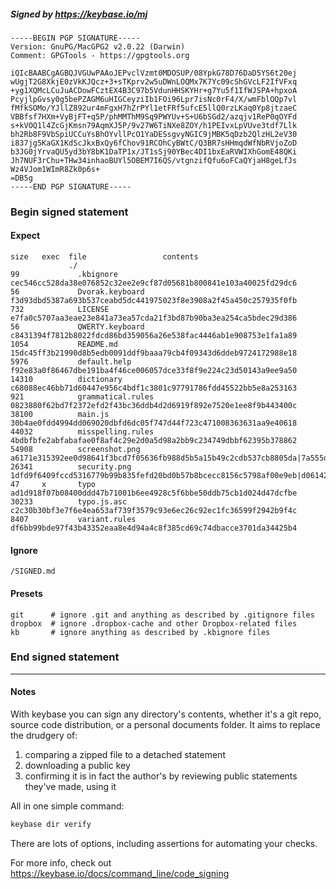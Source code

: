 ##### Signed by https://keybase.io/mj
```
-----BEGIN PGP SIGNATURE-----
Version: GnuPG/MacGPG2 v2.0.22 (Darwin)
Comment: GPGTools - https://gpgtools.org

iQIcBAABCgAGBQJVGUwPAAoJEPvclVzmt0MDOSUP/08YpkG78D76DaD5YS6t20ej
wUgjT2G8XkjE0zVkKJQcz+3+sTKprv2w5uDWnLOQMx7K7Yc09cShGVcLF2IfVFxq
+yg1XQMcLCuJuACDowFCztEX4B3C97b5VdunHHSKYHr+g7Yu5f1IfWJSPA+hpxoA
PcyjlpGvsy0g5bePZAGM6uHIGCeyziIb1FOi96Lpr7isNc0rF4/X/wmFblOQp7vl
fMfkSOMo/YJllZ892ur4mFgxH7hZrPYl1etFRf5ufcE5llQ0rzLKaq0Yp8jtzaeC
VBBfsf7HXm+VyBjFT+q5P/phMMThM9Sq9PWYUv+S+U6bSGd2/azqjv1ReP0qOYFd
s+kVOQ1l4ZcGjKmsn79AqmXJ5P/9v27W6TiNXe8ZOY/h1PEIvxLpVUve3tdf7Llk
bh2Rb8F9VbSpiUCCuYsBhOYvllPcO1YaDESsgvyNGIC9jMBK5qDzb2QlzHL2eV30
i837jg5KaGX1KdScJkxBxQy6fChov91RCOhCyBWtC/Q3BR7sHHmqdWfNbRVjoZoD
b3JG0jYrvaQU5yd3bY8bK1DaTP1x/JT1sSj90YBec4DI1bxEaRVWIXhGomE48QKi
Jh7NUF3rChu+THw34inhaoBUYl5OBEM7I6QS/vtgnzifQfu6oFCaQYjaH8geLfJs
Wz4VJom1WImR8Zk0p6s+
=DB5g
-----END PGP SIGNATURE-----

```

<!-- END SIGNATURES -->

### Begin signed statement 

#### Expect

```
size   exec  file                 contents                                                                                                                         
             ./                                                                                                                                                    
99             .kbignore          cec546cc528da38e076852c32ee2e9cf87d05681b800841e103a40025fd29dc6                                                                 
56             Dvorak.keyboard    f3d93dbd5387a693b537ceabd5dc441975023f8e3908a2f45a450c257935f0fb                                                                 
732            LICENSE            e7fa0c5707aa3eae23e841a73ea57cda21f3bd87b90ba3ea254ca5bdec29d386                                                                 
56             QWERTY.keyboard    c8431394f7812b8022fdcd86bd359056a26e538fac4446ab1e908753e1fa1a89                                                                 
1054           README.md          15dc45ff3b21990d8b5edb0091ddf9baaa79cb4f09343d6ddeb9724172988e18                                                                 
5976           default.help       f92e83a0f86467dbe191ba4f46ce006057dce33f8f9e224c23d50143a9ee9a50                                                                 
14310          dictionary         c68088ec46bb71d60447e956c4bdf1c3801c97791786fdd45522bb5e8a253163                                                                 
921            grammatical.rules  0823880f62bd7f2372efd2f43bc36ddb4d2d6919f892e7520e1ee8f9b443400c                                                                 
38100          main.js            30b4ae0fdd4994dd069020dbfd6dc05f747d44f723c471008363631aa9e40618                                                                 
44032          misspelling.rules  4bdbfbfe2abfabafae0f8af4c29e2d0a5d98a2bb9c234749dbbf62395b378862                                                                 
54908          screenshot.png     a6171e315392ee0d98641f3bcd7f05636fb988d5b5a15b49c2cdb537cb8805da|7a555df6a99c038be00da6d0b68a7b7dba44c010f760d466528658f61fe70404
26341          security.png       1dfd9f6409fccd5316779b99b835fefd20bd0b57b8bcecc8156c5798af00e9eb|d06142c796249dc95470f5420ef4316a369f2ee159bb12c403768546052c20ad
47     x       typo               ad1d918f07b08400ddd47b71001b6ee4928c5f6bbe50ddb75cb1d024d47dcfbe                                                                 
30233          typo.js.asc        c2c30b30bf3e7f6e4ea653af739f3579c93e6ec26c92ec1fc36599f2942b9f4c                                                                 
8407           variant.rules      df6bb99bde97f43b43352eaa8e4d94a4c8f385cd69c74dbacce3701da34425b4                                                                 
```

#### Ignore

```
/SIGNED.md
```

#### Presets

```
git      # ignore .git and anything as described by .gitignore files
dropbox  # ignore .dropbox-cache and other Dropbox-related files    
kb       # ignore anything as described by .kbignore files          
```

<!-- summarize version = 0.0.9 -->

### End signed statement

<hr>

#### Notes

With keybase you can sign any directory's contents, whether it's a git repo,
source code distribution, or a personal documents folder. It aims to replace the drudgery of:

  1. comparing a zipped file to a detached statement
  2. downloading a public key
  3. confirming it is in fact the author's by reviewing public statements they've made, using it

All in one simple command:

```bash
keybase dir verify
```

There are lots of options, including assertions for automating your checks.

For more info, check out https://keybase.io/docs/command_line/code_signing